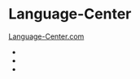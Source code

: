 <h1>Language-Center</h1>
 <a href="https://language-center.netlify.app/">Language-Center.com</a>
 <ul>
   <li></li>
   <li></li>
   <li></li>
 </ul>